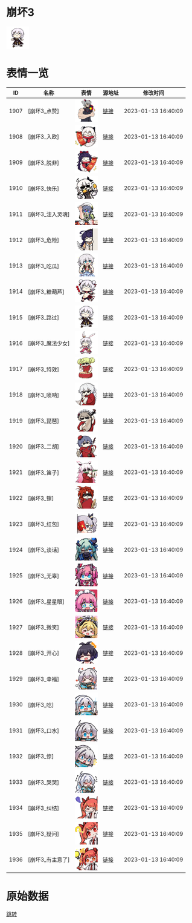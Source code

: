 # 崩坏3

<img src="./cover.png" height="60" alt="cover" />

# 表情一览

|ID|名称|表情|源地址|修改时间|
|----|----|----|----|----|
|1907|[崩坏3_点赞]|<img src="./pic/001907_%5B崩坏3_点赞%5D.png" height="60" alt="点赞"/>|[链接](https://i0.hdslb.com/bfs/emote/055a130541fe95e20aa541db5a5a48d0cbc728b6.png)|2023-01-13 16:40:09|
|1908|[崩坏3_入欧]|<img src="./pic/001908_%5B崩坏3_入欧%5D.png" height="60" alt="入欧"/>|[链接](https://i0.hdslb.com/bfs/emote/5d532eab104881e7dd63be1083a78ab36878c3b4.png)|2023-01-13 16:40:09|
|1909|[崩坏3_脱非]|<img src="./pic/001909_%5B崩坏3_脱非%5D.png" height="60" alt="脱非"/>|[链接](https://i0.hdslb.com/bfs/emote/ac31b7219032b6e714c189d65a669ca3ca2d3e77.png)|2023-01-13 16:40:09|
|1910|[崩坏3_快乐]|<img src="./pic/001910_%5B崩坏3_快乐%5D.png" height="60" alt="快乐"/>|[链接](https://i0.hdslb.com/bfs/emote/a3ec46f1255dbf96d413231862399b939dc2110e.png)|2023-01-13 16:40:09|
|1911|[崩坏3_注入灵魂]|<img src="./pic/001911_%5B崩坏3_注入灵魂%5D.png" height="60" alt="注入灵魂"/>|[链接](https://i0.hdslb.com/bfs/emote/5bf261f6fb91463e1ff1c80dd0fefd6bcd31aedf.png)|2023-01-13 16:40:09|
|1912|[崩坏3_危险]|<img src="./pic/001912_%5B崩坏3_危险%5D.png" height="60" alt="危险"/>|[链接](https://i0.hdslb.com/bfs/emote/3a6af29282b6e09ce7881c9aebc187d03268b25f.png)|2023-01-13 16:40:09|
|1913|[崩坏3_吃瓜]|<img src="./pic/001913_%5B崩坏3_吃瓜%5D.png" height="60" alt="吃瓜"/>|[链接](https://i0.hdslb.com/bfs/emote/9ecead2805adf05a308e1093fb8d4941d0366189.png)|2023-01-13 16:40:09|
|1914|[崩坏3_糖葫芦]|<img src="./pic/001914_%5B崩坏3_糖葫芦%5D.png" height="60" alt="糖葫芦"/>|[链接](https://i0.hdslb.com/bfs/emote/f54e160beaf3f7b55a87d0da9a6eccefc7bd70d6.png)|2023-01-13 16:40:09|
|1915|[崩坏3_路过]|<img src="./pic/001915_%5B崩坏3_路过%5D.png" height="60" alt="路过"/>|[链接](https://i0.hdslb.com/bfs/emote/13a7f9e81f4005c29466e8d65eabbf3167902f9d.png)|2023-01-13 16:40:09|
|1916|[崩坏3_魔法少女]|<img src="./pic/001916_%5B崩坏3_魔法少女%5D.png" height="60" alt="魔法少女"/>|[链接](https://i0.hdslb.com/bfs/emote/da063804b5b8d44c288dd2c45f472741c00c8625.png)|2023-01-13 16:40:09|
|1917|[崩坏3_特效]|<img src="./pic/001917_%5B崩坏3_特效%5D.png" height="60" alt="特效"/>|[链接](https://i0.hdslb.com/bfs/emote/a1bb1caf129b5e28f2c331667f9e38808050e8a8.png)|2023-01-13 16:40:09|
|1918|[崩坏3_唢呐]|<img src="./pic/001918_%5B崩坏3_唢呐%5D.png" height="60" alt="唢呐"/>|[链接](https://i0.hdslb.com/bfs/emote/032301ad0e61395a266e7f9b4ebcf83bd2acca03.png)|2023-01-13 16:40:09|
|1919|[崩坏3_琵琶]|<img src="./pic/001919_%5B崩坏3_琵琶%5D.png" height="60" alt="琵琶"/>|[链接](https://i0.hdslb.com/bfs/emote/13c3e61eec3a61a3e0ae2883a488ce9b45cddecc.png)|2023-01-13 16:40:09|
|1920|[崩坏3_二胡]|<img src="./pic/001920_%5B崩坏3_二胡%5D.png" height="60" alt="二胡"/>|[链接](https://i0.hdslb.com/bfs/emote/b2e3acfba545c61c334eacf5a5b7694e071d834f.png)|2023-01-13 16:40:09|
|1921|[崩坏3_笛子]|<img src="./pic/001921_%5B崩坏3_笛子%5D.png" height="60" alt="笛子"/>|[链接](https://i0.hdslb.com/bfs/emote/3dae79d5ce1d826d6d16404dff7bf22474c7015b.png)|2023-01-13 16:40:09|
|1922|[崩坏3_镲]|<img src="./pic/001922_%5B崩坏3_镲%5D.png" height="60" alt="镲"/>|[链接](https://i0.hdslb.com/bfs/emote/dcce1ad4d53a25c52946821c0d3a4b7dd80e5a42.png)|2023-01-13 16:40:09|
|1923|[崩坏3_红包]|<img src="./pic/001923_%5B崩坏3_红包%5D.png" height="60" alt="红包"/>|[链接](https://i0.hdslb.com/bfs/emote/4bd80539d828ad6894ccb099b5b04769820d49d6.png)|2023-01-13 16:40:09|
|1924|[崩坏3_谈话]|<img src="./pic/001924_%5B崩坏3_谈话%5D.png" height="60" alt="谈话"/>|[链接](https://i0.hdslb.com/bfs/emote/4794f82d166b1f8bfae7783859913e03fe42ae81.png)|2023-01-13 16:40:09|
|1925|[崩坏3_无辜]|<img src="./pic/001925_%5B崩坏3_无辜%5D.png" height="60" alt="无辜"/>|[链接](https://i0.hdslb.com/bfs/emote/4e1f4e9a375beaa4e93d057a4e285c924635235f.png)|2023-01-13 16:40:09|
|1926|[崩坏3_星星眼]|<img src="./pic/001926_%5B崩坏3_星星眼%5D.png" height="60" alt="星星眼"/>|[链接](https://i0.hdslb.com/bfs/emote/b5fffeead2dc05c7f902f1c7136178c6a63e508a.png)|2023-01-13 16:40:09|
|1927|[崩坏3_微笑]|<img src="./pic/001927_%5B崩坏3_微笑%5D.png" height="60" alt="微笑"/>|[链接](https://i0.hdslb.com/bfs/emote/c2c6c0604af985b745322954814863e47f6fb6d5.png)|2023-01-13 16:40:09|
|1928|[崩坏3_开心]|<img src="./pic/001928_%5B崩坏3_开心%5D.png" height="60" alt="开心"/>|[链接](https://i0.hdslb.com/bfs/emote/3657a825b87ec063d6e2a3c201da2056e45db938.png)|2023-01-13 16:40:09|
|1929|[崩坏3_幸福]|<img src="./pic/001929_%5B崩坏3_幸福%5D.png" height="60" alt="幸福"/>|[链接](https://i0.hdslb.com/bfs/emote/714cc90d3485a003f53eecec336bea8a0b2dc12d.png)|2023-01-13 16:40:09|
|1930|[崩坏3_吃]|<img src="./pic/001930_%5B崩坏3_吃%5D.png" height="60" alt="吃"/>|[链接](https://i0.hdslb.com/bfs/emote/c26ae762270b756b68a7f5c63d43078e874fbead.png)|2023-01-13 16:40:09|
|1931|[崩坏3_口水]|<img src="./pic/001931_%5B崩坏3_口水%5D.png" height="60" alt="口水"/>|[链接](https://i0.hdslb.com/bfs/emote/7a66d7e1902b766a2b930009687be5171018f1ff.png)|2023-01-13 16:40:09|
|1932|[崩坏3_惊]|<img src="./pic/001932_%5B崩坏3_惊%5D.png" height="60" alt="惊"/>|[链接](https://i0.hdslb.com/bfs/emote/672ab0cac8e29270a0ea1788df5711ce716b6942.png)|2023-01-13 16:40:09|
|1933|[崩坏3_哭哭]|<img src="./pic/001933_%5B崩坏3_哭哭%5D.png" height="60" alt="哭哭"/>|[链接](https://i0.hdslb.com/bfs/emote/f432d349d44aad9873da18b27a6367c3ea7cfebc.png)|2023-01-13 16:40:09|
|1934|[崩坏3_纠结]|<img src="./pic/001934_%5B崩坏3_纠结%5D.png" height="60" alt="纠结"/>|[链接](https://i0.hdslb.com/bfs/emote/864ff2ef1546534f5b53b279332e3950a86cf008.png)|2023-01-13 16:40:09|
|1935|[崩坏3_疑问]|<img src="./pic/001935_%5B崩坏3_疑问%5D.png" height="60" alt="疑问"/>|[链接](https://i0.hdslb.com/bfs/emote/bdda506f56f5a42e365b6f2f8d2128f799f8310e.png)|2023-01-13 16:40:09|
|1936|[崩坏3_有主意了]|<img src="./pic/001936_%5B崩坏3_有主意了%5D.png" height="60" alt="有主意了"/>|[链接](https://i0.hdslb.com/bfs/emote/38676ebb4c51fdda6302a5cb131ae94d35be4f8b.png)|2023-01-13 16:40:09|

# 原始数据

[跳转](./raw.json)

